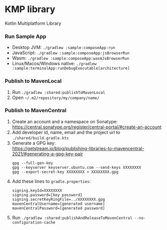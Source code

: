 # KMP library

Kotlin Multiplatform Library

### Run Sample App

 - Desktop JVM: `./gradlew :sample:composeApp:run`
 - JavaScript: `./gradlew :sample:composeApp:jsBrowserRun`
 - Wasm: `./gradlew :sample:composeApp:wasmJsBrowserRun`
 - Linux/Macos/Windows native: `./gradlew :sample:terminalApp:runDebugExecutable[architecture]`

### Publish to MavenLocal

1) Run `./gradlew :shared:publishToMavenLocal`
2) Open `~/.m2/repository/my/company/name/`

### Publish to MavenCentral

1) Create an account and a namespace on Sonatype:  
   https://central.sonatype.org/register/central-portal/#create-an-account
2) Add developer id, name, email and the project url to  
   `./shared/build.gradle.kts`
3) Generate a GPG key:  
   https://getstream.io/blog/publishing-libraries-to-mavencentral-2021/#generating-a-gpg-key-pair
   ```
   gpg --full-gen-key
   gpg --keyserver keyserver.ubuntu.com --send-keys XXXXXXXX
   gpg --export-secret-key XXXXXXXX > XXXXXXXX.gpg
   ```
4) Add these lines to `gradle.properties`:
   ```
   signing.keyId=XXXXXXXX
   signing.password=[key password]
   signing.secretKeyRingFile=../XXXXXXXX.gpg
   mavenCentralUsername=[generated username]
   mavenCentralPassword=[generated password]
   ```
5) Run `./gradlew :shared:publishAndReleaseToMavenCentral --no-configuration-cache`
